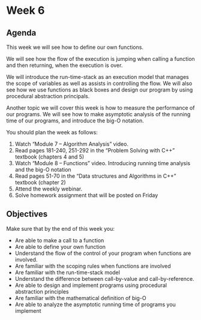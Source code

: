 # Week 6

## Agenda

This week we will see how to define our own functions.

We will see how the flow of the execution is jumping when calling a function and then returning, when the execution is over.

We will introduce the run-time-stack as an execution model that manages the scope of variables as well as assists in controlling the flow.
We will also see how we use functions as black boxes and design our program by using procedural abstraction principals.

Another topic we will cover this week is how to measure the performance of our programs. We will see how to make asymptotic analysis of the running time of our programs, and introduce the big-O notation.

You should plan the week as follows:

1. Watch “Module 7 – Algorithm Analysis” video.
2. Read pages 181-240, 251-292 in the “Problem Solving with C++” textbook (chapters 4 and 5)
3. Watch “Module 8 – Functions” video. Introducing running time analysis and the big-O notation
4. Read pages 51-70 in the “Data structures and Algorithms in C++” textbook (chapter 2)
5. Attend the weekly webinar.
6. Solve homework assignment that will be posted on Friday

## Objectives

Make sure that by the end of this week you:

* Are able to make a call to a function
* Are able to define your own function
* Understand the flow of the control of your program when functions are involved.
* Are familiar with the scoping rules when functions are involved
* Are familiar with the run-time-stack model
* Understand the difference between call-by-value and call-by-reference.
* Are able to design and implement programs using procedural abstraction principles
* Are familiar with the mathematical definition of big-O
* Are able to analyze the asymptotic running time of programs you implement